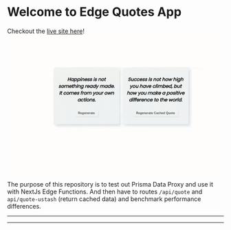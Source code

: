 # Welcome to Edge Quotes App

Checkout the [live site here](https://edge-quotes.vercel.app)!
![Demo](./demo.gif)

The purpose of this repository is to test out Prisma Data Proxy and use it with NextJs Edge Functions. And then have to routes `/api/quote` and `api/quote-ustash` (return cached data) and benchmark performance differences.

---

---
